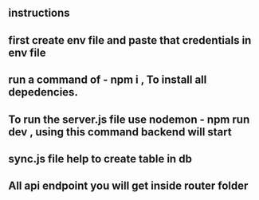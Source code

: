##  instructions

##  first create env file and paste that credentials in env file
## run a command of - npm i , To install all depedencies.
## To run the server.js file use nodemon - npm run dev , using this command backend will start 

## sync.js file help to create table in db

## All api endpoint you will get inside router folder 
